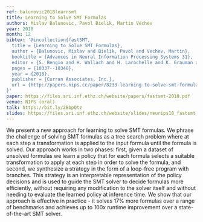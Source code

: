 ```yaml
---
ref: balunovic2018learnsmt
title: Learning to Solve SMT Formulas
authors: Mislav Balunovic, Pavol Bielik, Martin Vechev
year: 2018
month: 12
bibtex: '@incollection{fastSMT,
  title = {Learning to Solve SMT Formulas},
  author = {Balunovic, Mislav and Bielik, Pavol and Vechev, Martin},
  booktitle = {Advances in Neural Information Processing Systems 31},
  editor = {S. Bengio and H. Wallach and H. Larochelle and K. Grauman and N. Cesa-Bianchi and R. Garnett},
  pages = {10337--10348},
  year = {2018},
  publisher = {Curran Associates, Inc.},
  url = {http://papers.nips.cc/paper/8233-learning-to-solve-smt-formulas.pdf}
}'
paper: https://files.sri.inf.ethz.ch/website/papers/fastsmt-2018.pdf
venue: NIPS (oral)
talk: https://bit.ly/2BbpQtz
slides: https://files.sri.inf.ethz.ch/website/slides/neurips18_fastsmt.pdf
---
```


We present a new approach for learning to solve SMT formulas. We phrase the challenge of solving SMT formulas as a tree search problem where at each step a transformation is applied to the input formula until the formula is solved. Our approach works in two phases: first, given a dataset of unsolved formulas we learn a policy that for each formula selects a suitable transformation to apply at each step in order to solve the formula, and second, we synthesize a strategy in the form of a loop-free program with branches. This strategy is an interpretable representation of the policy decisions and is used to guide the SMT solver to decide formulas more efficiently, without requiring any modification to the solver itself and without needing to evaluate the learned policy at inference time. We show that our approach is effective in practice - it solves 17% more formulas over a range of benchmarks and achieves up to 100x runtime improvement over a state-of-the-art SMT solver.
